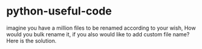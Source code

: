 # python-useful-code
imagine you have a million files to be renamed according to your wish, How would you bulk rename it, if you also would like to add custom file name? Here is the solution.
